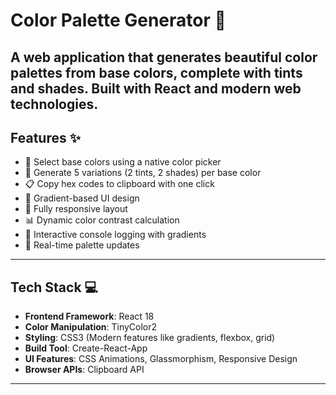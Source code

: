 # Color Palette Generator 🌈

A web application that generates beautiful color palettes from base colors, complete with tints and shades. Built with React and modern web technologies.
-----------------------------------------------------------------------------------------------------------------------------------------------------------
## Features ✨
- 🎨 Select base colors using a native color picker
- 🚀 Generate 5 variations (2 tints, 2 shades) per base color
- 📋 Copy hex codes to clipboard with one click
- 🌈 Gradient-based UI design
- 📱 Fully responsive layout
- 📊 Dynamic color contrast calculation
- 🎉 Interactive console logging with gradients
- 🔄 Real-time palette updates
-----------------------------------------------------------------------------------------------------------------------------------------------------------
## Tech Stack 💻
- **Frontend Framework**: React 18
- **Color Manipulation**: TinyColor2
- **Styling**: CSS3 (Modern features like gradients, flexbox, grid)
- **Build Tool**: Create-React-App
- **UI Features**: CSS Animations, Glassmorphism, Responsive Design
- **Browser APIs**: Clipboard API

-----------------------------------------------------------------------------------------------------------------------------------------------------------
